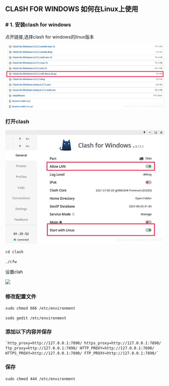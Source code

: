 ## CLASH FOR WINDOWS 如何在Linux上使用

### # 1. 安装clash for windows

点开链接,选择clash for windows的linux版本

[clash]: https://github.com/Fndroid/clash_for_windows_pkg/releases/tag/0.17.

![](img/QQ图片20221216185120.jpg)

### 打开clash

![](img/QQ图片20221216185124.jpg)

`cd clash`

`./cfw`

设置clah

![](../../25895336-9667850b01c82b6c.webp)

### 修改配置文件

`sudo chmod 666 /etc/environment`

`sodo gedit /etc/environment`

### 添加以下内容并保存

    `http_proxy=http://127.0.0.1:7890/ https_proxy=http://127.0.0.1:7890/ ftp_proxy=http://127.0.0.1:7890/ HTTP_PROXY=http://127.0.0.1:7890/ HTTPS_PROXY=http://127.0.0.1:7890/ FTP_PROXY=http://127.0.0.1:7890/`

### 保存

`sudo chmod 444 /etc/environment`